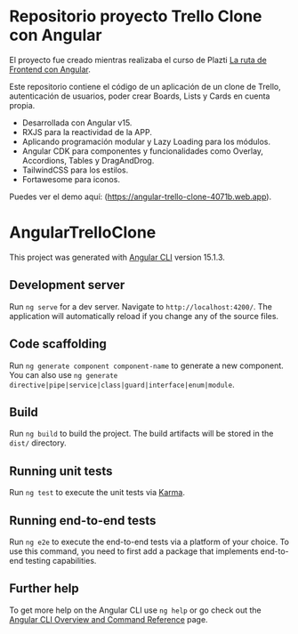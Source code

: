 # Repositorio proyecto Trello Clone con Angular

El proyecto fue creado mientras realizaba el curso de Plazti [La ruta de Frontend con Angular](https://platzi.com/ruta/web-angular/).

Este repositorio contiene el código de un aplicación de un clone de Trello, autenticación de usuarios, poder crear Boards, Lists y Cards en cuenta propia.

- Desarrollada con Angular v15.
- RXJS para la reactividad de la APP.
- Aplicando programación modular y Lazy Loading para los módulos.
- Angular CDK para componentes y funcionalidades como Overlay, Accordions, Tables y DragAndDrog.
- TailwindCSS para los estilos.
- Fortawesome para iconos.

Puedes ver el demo aquí: (https://angular-trello-clone-4071b.web.app).

# AngularTrelloClone

This project was generated with [Angular CLI](https://github.com/angular/angular-cli) version 15.1.3.

## Development server

Run `ng serve` for a dev server. Navigate to `http://localhost:4200/`. The application will automatically reload if you change any of the source files.

## Code scaffolding

Run `ng generate component component-name` to generate a new component. You can also use `ng generate directive|pipe|service|class|guard|interface|enum|module`.

## Build

Run `ng build` to build the project. The build artifacts will be stored in the `dist/` directory.

## Running unit tests

Run `ng test` to execute the unit tests via [Karma](https://karma-runner.github.io).

## Running end-to-end tests

Run `ng e2e` to execute the end-to-end tests via a platform of your choice. To use this command, you need to first add a package that implements end-to-end testing capabilities.

## Further help

To get more help on the Angular CLI use `ng help` or go check out the [Angular CLI Overview and Command Reference](https://angular.io/cli) page.

